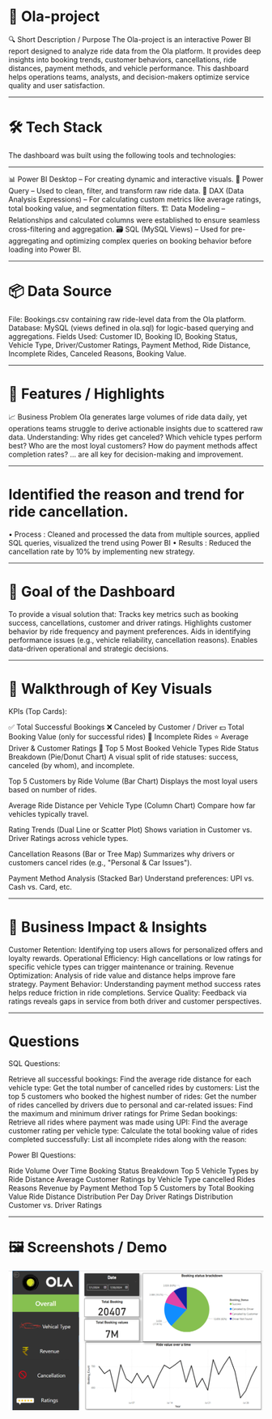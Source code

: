 # 🚗 Ola-project
🔍 Short Description / Purpose
The Ola-project is an interactive Power BI report designed to analyze ride data from the Ola platform. It provides deep insights into booking trends, customer behaviors, cancellations, ride distances, payment methods, and vehicle performance. This dashboard helps operations teams, analysts, and decision-makers optimize service quality and user satisfaction.

---

# 🛠 Tech Stack
The dashboard was built using the following tools and technologies:

---

📊 Power BI Desktop – For creating dynamic and interactive visuals.
🧹 Power Query – Used to clean, filter, and transform raw ride data.
🧠 DAX (Data Analysis Expressions) – For calculating custom metrics like average ratings, total booking value, and segmentation filters.
🏗 Data Modeling – Relationships and calculated columns were established to ensure seamless cross-filtering and aggregation.
🗃 SQL (MySQL Views) – Used for pre-aggregating and optimizing complex queries on booking behavior before loading into Power BI.

---

# 📦 Data Source
File: Bookings.csv containing raw ride-level data from the Ola platform.
Database: MySQL (views defined in ola.sql) for logic-based querying and aggregations.
Fields Used: Customer ID, Booking ID, Booking Status, Vehicle Type, Driver/Customer Ratings, Payment Method, Ride Distance, Incomplete Rides, Canceled Reasons, Booking Value.

---

# 🌟 Features / Highlights
📈 Business Problem
Ola generates large volumes of ride data daily, yet operations teams struggle to derive actionable insights due to scattered raw data. Understanding:
Why rides get canceled?
Which vehicle types perform best?
Who are the most loyal customers?
How do payment methods affect completion rates? … are all key for decision-making and improvement.

---

# Identified the reason and trend for ride cancellation.                                        
•	Process : Cleaned and processed the data from multiple sources, applied SQL queries, visualized the trend using Power BI 
•	Results : Reduced the cancellation rate by 10% by implementing new strategy. 

---

# 🎯 Goal of the Dashboard
To provide a visual solution that:
Tracks key metrics such as booking success, cancellations, customer and driver ratings.
Highlights customer behavior by ride frequency and payment preferences.
Aids in identifying performance issues (e.g., vehicle reliability, cancellation reasons).
Enables data-driven operational and strategic decisions.

---

# 🧭 Walkthrough of Key Visuals
KPIs (Top Cards):

✅ Total Successful Bookings
❌ Canceled by Customer / Driver
💵 Total Booking Value (only for successful rides)
🏁 Incomplete Rides
⭐ Average Driver & Customer Ratings
🚗 Top 5 Most Booked Vehicle Types
Ride Status Breakdown (Pie/Donut Chart) A visual split of ride statuses: success, canceled (by whom), and incomplete.

Top 5 Customers by Ride Volume (Bar Chart) Displays the most loyal users based on number of rides.

Average Ride Distance per Vehicle Type (Column Chart) Compare how far vehicles typically travel.

Rating Trends (Dual Line or Scatter Plot) Shows variation in Customer vs. Driver Ratings across vehicle types.

Cancellation Reasons (Bar or Tree Map) Summarizes why drivers or customers cancel rides (e.g., "Personal & Car Issues").

Payment Method Analysis (Stacked Bar) Understand preferences: UPI vs. Cash vs. Card, etc.

---

# 💼 Business Impact & Insights
Customer Retention: Identifying top users allows for personalized offers and loyalty rewards.
Operational Efficiency: High cancellations or low ratings for specific vehicle types can trigger maintenance or training.
Revenue Optimization: Analysis of ride value and distance helps improve fare strategy.
Payment Behavior: Understanding payment method success rates helps reduce friction in ride completions.
Service Quality: Feedback via ratings reveals gaps in service from both driver and customer perspectives.

---

# Questions

SQL Questions:

Retrieve all successful bookings:
Find the average ride distance for each vehicle type:
Get the total number of cancelled rides by customers:
List the top 5 customers who booked the highest number of rides:
Get the number of rides cancelled by drivers due to personal and car-related issues:
Find the maximum and minimum driver ratings for Prime Sedan bookings:
Retrieve all rides where payment was made using UPI:
Find the average customer rating per vehicle type:
Calculate the total booking value of rides completed successfully:
List all incomplete rides along with the reason:

Power BI Questions:

Ride Volume Over Time
Booking Status Breakdown
Top 5 Vehicle Types by Ride Distance
Average Customer Ratings by Vehicle Type
cancelled Rides Reasons
Revenue by Payment Method
Top 5 Customers by Total Booking Value
Ride Distance Distribution Per Day
Driver Ratings Distribution
Customer vs. Driver Ratings

---

# 🖼 Screenshots / Demo
<img src = "https://github.com/chaitali9881/Ola-project/blob/main/Ola_Project_screenshot.png" >
